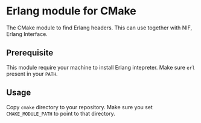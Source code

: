 # Erlang module for CMake

The CMake module to find Erlang headers. This can use together with NIF, Erlang Interface.

## Prerequisite

This module require your machine to install Erlang intepreter. Make sure `erl` present in your `PATH`.

## Usage

Copy `cmake` directory to your repository. Make sure you set `CMAKE_MODULE_PATH` to point to that directory.